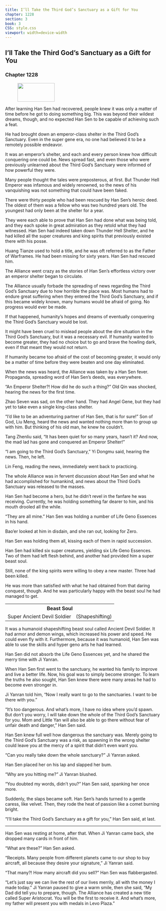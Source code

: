 ```yaml
---
title: I’ll Take the Third God’s Sanctuary as a Gift for You
chapter: 1228
section: 3
book: 3
CSS: style.css
viewport: width=device-width
---
```


## I’ll Take the Third God’s Sanctuary as a Gift for You

### Chapter 1228

<figure>
	<img src="../Images/gem.gif" alt="" id="gem" width="120" height="60" />
</figure>

After learning Han Sen had recovered, people knew it was only a matter of time before he got to doing something big. This was beyond their wildest dreams, though, and no expected Han Sen to be capable of achieving such a feat.

He had brought down an emperor-class shelter in the Third God’s Sanctuary. Even in the super gene era, no one had believed it to be a remotely possible endeavor.

It was an emperor’s shelter, and each and every person knew how difficult conquering one could be. News spread fast, and even those who were previously unlearned about the Third God’s Sanctuary were informed of how powerful they were.

Many people thought the tales were preposterous, at first. But Thunder Hell Emperor was infamous and widely renowned, so the news of his vanquishing was not something that could have been faked.

There were thirty people who had been rescued by Han Sen’s heroic deed. The oldest of them was a fellow who was two hundred years old. The youngest had only been at the shelter for a year.

They were each able to prove that Han Sen had done what was being told, and they each spoke in great admiration as they retold what they had witnessed. Han Sen had indeed taken down Thunder Hell Shelter, and he had killed all the super creatures and king spirits that previously existed there with his posse.

Huang Tianze used to hold a title, and he was oft referred to as the Father of Warframes. He had been missing for sixty years. Han Sen had rescued him.

The Alliance went crazy as the stories of Han Sen’s effortless victory over an emperor shelter began to circulate.

The Alliance usually forbade the spreading of news regarding the Third God’s Sanctuary due to how horrible the place was. Most humans had to endure great suffering when they entered the Third God’s Sanctuary, and if this became widely known, many humans would be afraid of going. No progress would ever be made.

If that happened, humanity’s hopes and dreams of eventually conquering the Third God’s Sanctuary would be lost.

It might have been cruel to mislead people about the dire situation in the Third God’s Sanctuary, but it was a necessary evil. If humanity wanted to become greater, they had no choice but to go and brave the howling dark, even if that meant they would not return.

If humanity became too afraid of the cost of becoming greater, it would only be a matter of time before they were beaten and one day eliminated.

When the news was heard, the Alliance was taken by a Han Sen fever. Propaganda, spreading word of Han Sen’s deeds, was everywhere.

“An Emperor Shelter?! How did he do such a thing?” Old Qin was shocked, hearing the news for the first time.

Zhao Seven was sad, on the other hand. They had Angel Gene, but they had yet to take even a single king-class shelter.

“I’d like to be an adventuring partner of Han Sen, that is for sure!” Son of God, Liu Meng, heard the news and wanted nothing more than to group up with him. But thinking of his old man, he knew he couldn’t.

Tang Zhenliu said, “It has been quiet for so many years, hasn’t it? And now, the mad lad has gone and conquered an Emperor Shelter!”

“I am going to the Third God’s Sanctuary,” Yi Dongmu said, hearing the news. Then, he left.

Lin Feng, reading the news, immediately went back to practicing.

The whole Alliance was in fervent discussion about Han Sen and what he had accomplished for humankind, and news about the Third God’s Sanctuary was released to the masses.

Han Sen had become a hero, but he didn’t revel in the fanfare he was receiving. Currently, he was holding something far dearer to him, and his mouth drooled all the while.

“They are all mine.” Han Sen was holding a number of Life Geno Essences in his hand.

Bao’er looked at him in disdain, and she ran out, looking for Zero.

Han Sen was holding them all, kissing each of them in rapid succession.

Han Sen had killed six super creatures, yielding six Life Geno Essences. Two of them had left flesh behind, and another had provided him a super beast soul.

Still, none of the king spirits were willing to obey a new master. Three had been killed.

He was more than satisfied with what he had obtained from that daring conquest, though. And he was particularly happy with the beast soul he had managed to get.

<div class="tables">
    <table class="beast">
        <tr>
            <th colspan="2">Beast Soul</th>
        </tr><tr>
            <td>Super Ancient Devil Soldier</td>
            <td>(Shapeshifting)</td>
        </tr>
    </table>
    <!--REPLACE-->
</div>

It was a humanoid shapeshifting beast soul called Ancient Devil Soldier. It had armor and demon wings, which increased his power and speed. He could even fly with it. Furthermore, because it was humanoid, Han Sen was able to use the skills and hyper geno arts he had learned.

Han Sen did not absorb the Life Geno Essences yet, and he shared the merry time with Ji Yanran.

When Han Sen first went to the sanctuary, he wanted his family to improve and live a better life. Now, his goal was to simply become stronger. To learn the truths he also sought, Han Sen knew there were many areas he had to become even stronger in.

Ji Yanran told him, “Now I really want to go to the sanctuaries. I want to be there with you.”

“It’s too dangerous. And what’s more, I have no idea where you’d spawn. But don’t you worry, I will take down the whole of the Third God’s Sanctuary for you. Mom and Little Yan will also be able to go there without fear of unfair death and danger,” Han Sen said.

Han Sen knew full well how dangerous the sanctuary was. Merely going to the Third God’s Sanctuary was a risk, as spawning in the wrong shelter could leave you at the mercy of a spirit that didn’t even want you.

“Can you really take down the whole sanctuary?” Ji Yanran asked.

Han Sen placed her on his lap and slapped her bum.

“Why are you hitting me?” Ji Yanran blushed.

“You doubted my words, didn’t you?” Han Sen said, spanking her once more.

Suddenly, the slaps became soft. Han Sen’s hands turned to a gentle caress, like velvet. Then, they rode the heat of passion like a comet burning bright.

“I’ll take the Third God’s Sanctuary as a gift for you,” Han Sen said, at last.

***

Han Sen was resting at home, after that. When Ji Yanran came back, she dropped many cards in front of him.

“What are these?” Han Sen asked.

“Receipts. Many people from different planets came to our shop to buy aircraft, all because they desire your signature,” Ji Yanran said.

“That many?! How many aircraft did you sell?” Han Sen was flabbergasted.

“Let’s just say we can live the rest of our lives merrily, all with the money I made today.” Ji Yanran paused to give a warm smile, then she said, “My Dad did tell you to prepare, though. The Alliance has created a new title called Super Aristocrat. You will be the first to receive it. And what’s more, my father will present you with medals in Levo Plaza.”